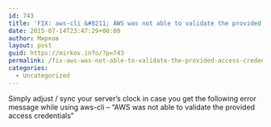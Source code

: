 ```yaml
---
id: 743
title: 'FIX: aws-cli &#8211; AWS was not able to validate the provided access credentials'
date: 2015-07-14T23:47:29+00:00
author: Мирков
layout: post
guid: https://mirkov.info/?p=743
permalink: /fix-aws-was-not-able-to-validate-the-provided-access-credentials/
categories:
  - Uncategorized
---
```

Simply adjust / sync your server&#8217;s clock in case you get the following error message while using aws-cli &#8211; &#8220;AWS was not able to validate the provided access credentials&#8221;